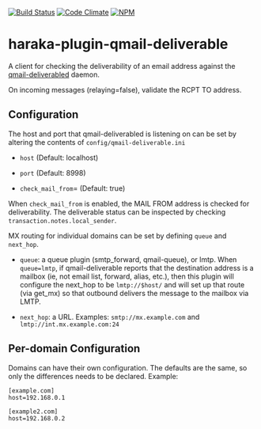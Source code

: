 [![Build Status][ci-img]][ci-url]
[![Code Climate][clim-img]][clim-url]
[![NPM][npm-img]][npm-url]

# haraka-plugin-qmail-deliverable

A client for checking the deliverability of an email address against the [qmail-deliverabled](http://search.cpan.org/dist/Qmail-Deliverable/) daemon.

On incoming messages (relaying=false), validate the RCPT TO address.

## Configuration

The host and port that qmail-deliverabled is listening on can be set by
altering the contents of `config/qmail-deliverable.ini`

* `host` (Default: localhost)

* `port` (Default: 8998)

* `check_mail_from`= (Default: true)

When `check_mail_from` is enabled, the MAIL FROM address is checked for deliverability. The deliverable status can be inspected by checking `transaction.notes.local_sender`.

MX routing for individual domains can be set by defining `queue` and `next_hop`.

* `queue`: a queue plugin (smtp_forward, qmail-queue), or lmtp. When `queue=lmtp`, if qmail-deliverable reports that the destination address is a mailbox (ie, not email list, forward, alias, etc.), then this plugin will configure the next_hop to be `lmtp://$host/` and will set up that route (via get_mx) so that outbound delivers the message to the mailbox via LMTP.

* `next_hop`: a URL. Examples: `smtp://mx.example.com` and `lmtp://int.mx.example.com:24`


## Per-domain Configuration

Domains can have their own configuration. The defaults are the same, so only the differences
needs to be declared. Example:

    [example.com]
    host=192.168.0.1
    
    [example2.com]
    host=192.168.0.2


<!-- leave these buried at the bottom of the document -->
[ci-img]: https://github.com/haraka/haraka-plugin-qmail-deliverable/actions/workflows/ci.yml/badge.svg
[ci-url]: https://github.com/haraka/haraka-plugin-qmail-deliverable/actions/workflows/ci.yml
[clim-img]: https://codeclimate.com/github/haraka/haraka-plugin-qmail-deliverable/badges/gpa.svg
[clim-url]: https://codeclimate.com/github/haraka/haraka-plugin-qmail-deliverable
[npm-img]: https://nodei.co/npm/haraka-plugin-qmail-deliverable.png
[npm-url]: https://www.npmjs.com/package/haraka-plugin-qmail-deliverable
